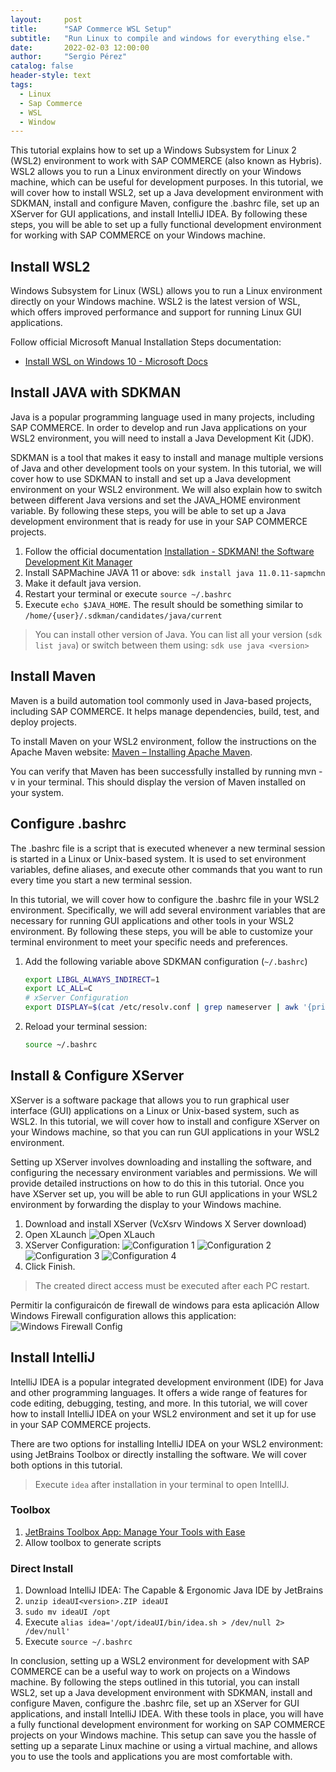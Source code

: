```yaml
---
layout:     post
title:      "SAP Commerce WSL Setup"
subtitle:   "Run Linux to compile and windows for everything else."
date:       2022-02-03 12:00:00
author:     "Sergio Pérez"
catalog: false
header-style: text
tags:
  - Linux
  - Sap Commerce
  - WSL
  - Window
---
```



This tutorial explains how to set up a Windows Subsystem for Linux 2 (WSL2) environment to work with SAP COMMERCE (also known as Hybris). WSL2 allows you to run a Linux environment directly on your Windows machine, which can be useful for development purposes. In this tutorial, we will cover how to install WSL2, set up a Java development environment with SDKMAN, install and configure Maven, configure the .bashrc file, set up an XServer for GUI applications, and install IntelliJ IDEA. By following these steps, you will be able to set up a fully functional development environment for working with SAP COMMERCE on your Windows machine.

## Install WSL2

Windows Subsystem for Linux (WSL) allows you to run a Linux environment directly on your Windows machine. WSL2 is the latest version of WSL, which offers improved performance and support for running Linux GUI applications.

Follow official Microsoft Manual Installation Steps documentation:

* [Install WSL on Windows 10 - Microsoft Docs](https://docs.microsoft.com/en-us/windows/wsl/install-win10#manual-installation-steps)

## Install JAVA with SDKMAN

Java is a popular programming language used in many projects, including SAP COMMERCE. In order to develop and run Java applications on your WSL2 environment, you will need to install a Java Development Kit (JDK).

SDKMAN is a tool that makes it easy to install and manage multiple versions of Java and other development tools on your system. In this tutorial, we will cover how to use SDKMAN to install and set up a Java development environment on your WSL2 environment. We will also explain how to switch between different Java versions and set the JAVA_HOME environment variable. By following these steps, you will be able to set up a Java development environment that is ready for use in your SAP COMMERCE projects.

1. Follow the official documentation [Installation - SDKMAN! the Software Development Kit Manager](https://sdkman.io/install)
2. Install SAPMachine JAVA 11 or above: `sdk install java 11.0.11-sapmchn`
3. Make it default java version.
4. Restart your terminal or execute `source ~/.bashrc`
5. Execute `echo $JAVA_HOME`. The result should be something similar to `/home/{user}/.sdkman/candidates/java/current`

> You can install other version of Java. You can list all your version (`sdk list java`) or switch between them using: `sdk use java <version>`

## Install Maven

Maven is a build automation tool commonly used in Java-based projects, including SAP COMMERCE. It helps manage dependencies, build, test, and deploy projects.

To install Maven on your WSL2 environment, follow the instructions on the Apache Maven website: [Maven – Installing Apache Maven](https://maven.apache.org/install.html).

You can verify that Maven has been successfully installed by running mvn -v in your terminal. This should display the version of Maven installed on your system.

## Configure .bashrc

The .bashrc file is a script that is executed whenever a new terminal session is started in a Linux or Unix-based system. It is used to set environment variables, define aliases, and execute other commands that you want to run every time you start a new terminal session.

In this tutorial, we will cover how to configure the .bashrc file in your WSL2 environment. Specifically, we will add several environment variables that are necessary for running GUI applications and other tools in your WSL2 environment. By following these steps, you will be able to customize your terminal environment to meet your specific needs and preferences.

1. Add the following variable above SDKMAN configuration (`~/.bashrc`)

    ```bash
    export LIBGL_ALWAYS_INDIRECT=1
    export LC_ALL=C
    # xServer Configuration
    export DISPLAY=$(cat /etc/resolv.conf | grep nameserver | awk '{print $2; exit;}'):0.0
    ```

2. Reload your terminal session:

    ```bash
    source ~/.bashrc
    ```

## Install & Configure XServer

XServer is a software package that allows you to run graphical user interface (GUI) applications on a Linux or Unix-based system, such as WSL2. In this tutorial, we will cover how to install and configure XServer on your Windows machine, so that you can run GUI applications in your WSL2 environment.

Setting up XServer involves downloading and installing the software, and configuring the necessary environment variables and permissions. We will provide detailed instructions on how to do this in this tutorial. Once you have XServer set up, you will be able to run GUI applications in your WSL2 environment by forwarding the display to your Windows machine.

1. Download and install XServer (VcXsrv Windows X Server download)
2. Open XLaunch
![Open XLauch](/img/in-post/post-sap-commerce-wsl-setup/open-xlaunch.png)
3. XServer Configuration:
![Configuration 1](/img/in-post/post-sap-commerce-wsl-setup/configuration-1.png)
![Configuration 2](/img/in-post/post-sap-commerce-wsl-setup/configuration-2.png)
![Configuration 3](/img/in-post/post-sap-commerce-wsl-setup/configuration-3.png)
![Configuration 4](/img/in-post/post-sap-commerce-wsl-setup/configuration-4.png)
4. Click Finish.

> The created direct access must be executed after each PC restart.

Permitir la configuraicón de firewall de windows para esta aplicación
Allow Windows Firewall configuration allows this application:
![Windows Firewall Config](/img/in-post/post-sap-commerce-wsl-setup/windows-firewall-config.png)

## Install IntelliJ

IntelliJ IDEA is a popular integrated development environment (IDE) for Java and other programming languages. It offers a wide range of features for code editing, debugging, testing, and more. In this tutorial, we will cover how to install IntelliJ IDEA on your WSL2 environment and set it up for use in your SAP COMMERCE projects.

There are two options for installing IntelliJ IDEA on your WSL2 environment: using JetBrains Toolbox or directly installing the software. We will cover both options in this tutorial.

> Execute `idea` after installation in your terminal to open IntellIJ.

### Toolbox

1. [JetBrains Toolbox App: Manage Your Tools with Ease](https://www.jetbrains.com/toolbox-app/)
2. Allow toolbox to generate scripts

### Direct Install

1. Download IntelliJ IDEA: The Capable & Ergonomic Java IDE by JetBrains
2. `unzip ideaUI<version>.ZIP ideaUI`
3. `sudo mv ideaUI /opt`
4. Execute  `alias idea='/opt/ideaUI/bin/idea.sh > /dev/null 2> /dev/null'`
5. Execute `source ~/.bashrc`

In conclusion, setting up a WSL2 environment for development with SAP COMMERCE can be a useful way to work on projects on a Windows machine. By following the steps outlined in this tutorial, you can install WSL2, set up a Java development environment with SDKMAN, install and configure Maven, configure the .bashrc file, set up an XServer for GUI applications, and install IntelliJ IDEA. With these tools in place, you will have a fully functional development environment for working on SAP COMMERCE projects on your Windows machine. This setup can save you the hassle of setting up a separate Linux machine or using a virtual machine, and allows you to use the tools and applications you are most comfortable with.
